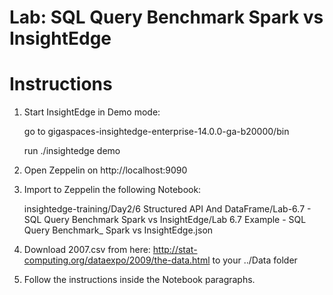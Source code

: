 # Lab: SQL Query Benchmark Spark vs InsightEdge

# Instructions

1. Start InsightEdge in Demo mode:

    go to gigaspaces-insightedge-enterprise-14.0.0-ga-b20000/bin

    run ./insightedge demo

2. Open Zeppelin on http://localhost:9090

3. Import to Zeppelin the following Notebook:

    insightedge-training/Day2/6 Structured API And DataFrame/Lab-6.7 - SQL Query Benchmark Spark vs InsightEdge/Lab 6.7 Example - SQL Query Benchmark_ Spark vs InsightEdge.json

4. Download 2007.csv from here: http://stat-computing.org/dataexpo/2009/the-data.html to your ../Data folder

5. Follow the instructions inside the Notebook paragraphs.
